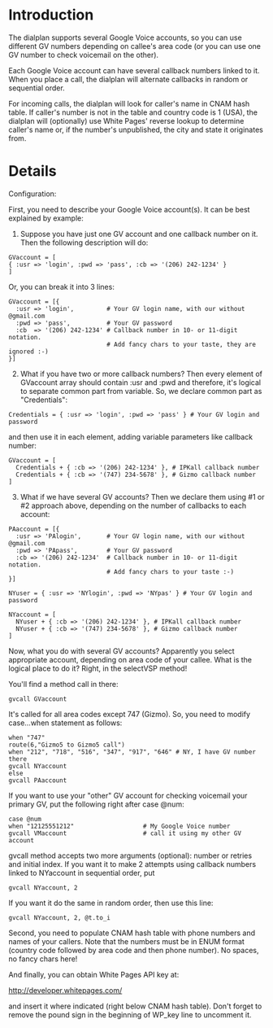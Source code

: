# Introduction #

The dialplan supports several Google Voice accounts, so you can use different
GV numbers depending on callee's area code (or you can use one GV number to
check voicemail on the other).

Each Google Voice account can have several callback numbers linked to it.
When you place a call, the dialplan will alternate callbacks in random or
sequential order.

For incoming calls, the dialplan will look for caller's name in CNAM hash
table. If caller's number is not in the table and country code is 1 (USA),
the dialplan will (optionally) use White Pages' reverse lookup to determine
caller's name or, if the number's unpublished, the city and state it originates
from.

# Details #


Configuration:

First, you need to describe your Google Voice account(s). It can be best
explained by example:

1. Suppose you have just one GV account and one callback number on it. Then the following description will do:

```
GVaccount = [
{ :usr => 'login', :pwd => 'pass', :cb => '(206) 242-1234' }
]
```

Or, you can break it into 3 lines:

```
GVaccount = [{
  :usr => 'login',         # Your GV login name, with our without @gmail.com
  :pwd => 'pass',          # Your GV password
  :cb  => '(206) 242-1234' # Callback number in 10- or 11-digit notation.
                           # Add fancy chars to your taste, they are ignored :-)
}]
```

2. What if you have two or more callback numbers? Then every element of GVaccount array should contain :usr and :pwd and therefore, it's logical to separate common part from variable. So, we declare common part as "Credentials":

```
Credentials = { :usr => 'login', :pwd => 'pass' } # Your GV login and password
```

and then use it in each element, adding variable parameters like callback number:

```
GVaccount = [
  Credentials + { :cb => '(206) 242-1234' }, # IPKall callback number
  Credentials + { :cb => '(747) 234-5678' }, # Gizmo callback number
]
```

3. What if we have several GV accounts? Then we declare them using #1 or #2 approach above, depending on the number of callbacks to each account:

```
PAaccount = [{
  :usr => 'PAlogin',       # Your GV login name, with our without @gmail.com
  :pwd => 'PApass',        # Your GV password
  :cb => '(206) 242-1234'  # Callback number in 10- or 11-digit notation. 
                           # Add fancy chars to your taste :-)
}]

NYuser = { :usr => 'NYlogin', :pwd => 'NYpas' } # Your GV login and password

NYaccount = [
  NYuser + { :cb => '(206) 242-1234' }, # IPKall callback number
  NYuser + { :cb => '(747) 234-5678' }, # Gizmo callback number
]
```

Now, what you do with several GV accounts? Apparently you select appropriate account, depending on area code of your callee. What is the logical place to do it? Right, in the selectVSP method!

You'll find a method call in there:

```
gvcall GVaccount
```

It's called for all area codes except 747 (Gizmo). So, you need to modify
case...when statement as follows:

```
when "747"                   
route(6,"Gizmo5 to Gizmo5 call")
when "212", "718", "516", "347", "917", "646" # NY, I have GV number there
gvcall NYaccount         
else
gvcall PAaccount
```

If you want to use your "other" GV account for checking voicemail your primary GV, put the following right after case @num:

```
case @num
when "12125551212"                   # My Google Voice number
gvcall VMaccount                     # call it using my other GV account
```

gvcall method accepts two more arguments (optional): number or retries and initial index. If you want it to make 2 attempts using callback numbers linked to NYaccount in sequential order, put

```
gvcall NYaccount, 2
```

If you want it do the same in random order, then use this line:

```
gvcall NYaccount, 2, @t.to_i
```

Second, you need to populate CNAM hash table with phone numbers and names of your callers. Note that the numbers must be in ENUM format (country code followed by area code and then phone number). No spaces, no fancy chars here!

And finally, you can obtain White Pages API key at:

http://developer.whitepages.com/

and insert it where indicated (right below CNAM hash table). Don't forget to
remove the pound sign in the beginning of WP\_key line to uncomment it.